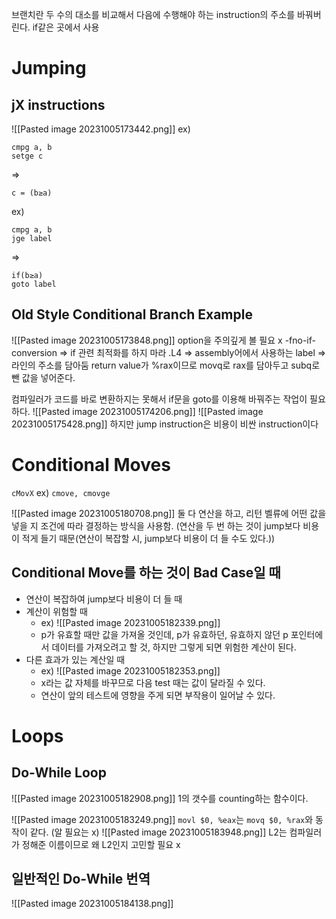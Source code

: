 브랜치란 두 수의 대소를 비교해서 다음에 수행해야 하는 instruction의 주소를 바꿔버린다.
if같은 곳에서 사용
# Jumping
## jX instructions
![[Pasted image 20231005173442.png]]
ex)
```
cmpg a, b
setge c
```
=>
```
c = (b≥a)
```

ex)
```
cmpg a, b
jge label
```
=>
```
if(b≥a)
goto label
```

## Old Style Conditional Branch Example
![[Pasted image 20231005173848.png]]
option을 주의깊게 볼 필요 x
-fno-if-conversion => if 관련 최적화를 하지 마라
.L4 => assembly어에서 사용하는 label => 라인의 주소를 담아둠
return value가 %rax이므로 movq로 rax를 담아두고 subq로 뺀 값을 넣어준다.

컴파일러가 코드를 바로 변환하지는 못해서 if문을 goto를 이용해 바꿔주는 작업이 필요하다.
![[Pasted image 20231005174206.png]]
![[Pasted image 20231005175428.png]]
하지만 jump instruction은 비용이 비싼 instruction이다

# Conditional Moves
`cMovX`
ex) `cmove, cmovge`

![[Pasted image 20231005180708.png]]
둘 다 연산을 하고, 리턴 벨류에 어떤 값을 넣을 지 조건에 따라  결정하는 방식을 사용함. (연산을 두 번 하는 것이 jump보다 비용이 적게 들기 때문(연산이 복잡할 시, jump보다 비용이 더 들 수도 있다.))

## Conditional Move를 하는 것이 Bad Case일 때
- 연산이 복잡하여 jump보다 비용이 더 들 때
- 계산이 위험할 때
	- ex) ![[Pasted image 20231005182339.png]]
	- p가 유효할 때만 값을 가져올 것인데, p가 유효하던, 유효하지 않던 p 포인터에서 데이터를 가져오려고 할 것, 하지만 그렇게 되면 위험한 계산이 된다. 
- 다른 효과가 있는 계산일 때 
	- ex) ![[Pasted image 20231005182353.png]]
	- x라는 값 자체를 바꾸므로 다음 test 때는 값이 달라질 수 있다.
	- 연산이 앞의 테스트에 영향을 주게 되면 부작용이 일어날 수 있다.

# Loops
## Do-While Loop
![[Pasted image 20231005182908.png]]
1의 갯수를 counting하는 함수이다.

![[Pasted image 20231005183249.png]]
`movl $0, %eax`는 `movq $0, %rax`와 동작이 같다. (알 필요는 x)
![[Pasted image 20231005183948.png]]
L2는 컴파일러가 정해준 이름이므로 왜 L2인지 고민할 필요 x

## 일반적인 Do-While 번역
![[Pasted image 20231005184138.png]]





